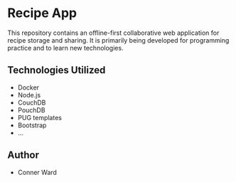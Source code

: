 # Recipe App

This repository contains an offline-first collaborative web application for recipe storage and sharing.  It is primarily being developed
for programming practice and to learn new technologies.

## Technologies Utilized
- Docker
- Node.js
- CouchDB
- PouchDB
- PUG templates
- Bootstrap
- ...

## Author
- Conner Ward

